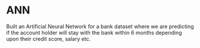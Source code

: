 # ANN
Built an Artificial Neural Network for a bank dataset where we are predicting if the account holder will stay with the bank within 6 months depending upon their credit score, salary etc.
